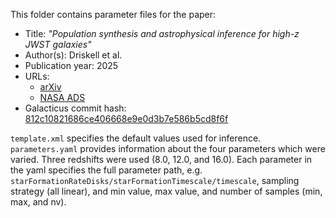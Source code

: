 This folder contains parameter files for the paper:

* Title: _"Population synthesis and astrophysical inference for high-z JWST galaxies"_
* Author(s): Driskell et al.
* Publication year: 2025
* URLs:
  * [arXiv](https://arxiv.org/abs/2410.11680)
  * [NASA ADS](https://ui.adsabs.harvard.edu/abs/2024arXiv241011680D)
* Galacticus commit hash: [812c10821686ce406668e9e0d3b7e586b5cd8f6f](https://github.com/galacticusorg/galacticus/commit/812c10821686ce406668e9e0d3b7e586b5cd8f6f)

`template.xml` specifies the default values used for inference. `parameters.yaml` provides information about the four parameters which were varied. Three redshifts were used (8.0, 12.0, and 16.0). Each parameter in the yaml specifies the full parameter path, e.g. `starFormationRateDisks/starFormationTimescale/timescale`, sampling strategy (all linear), and min value, max value, and number of samples (min, max, and nv).
